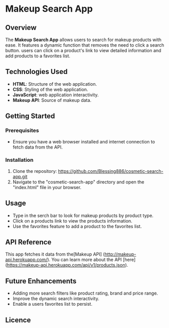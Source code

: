 # Makeup Search App

## Overview
The **Makeup Search App** allows users to search for makeup products with ease. It features a dynamic function that removes the need to click a search button. users can click on a product's link to view detailed information and add products to a favorites list.

## Technologies Used
- **HTML**: Structure of the web application.
- **CSS**: Styling of the web application.
- **JavaScript**: web application interactivity.
- **Makeup API**: Source of makeup data.

## Getting Started

### Prerequisites
- Ensure you have a web browser installed and internet connection to fetch data from the API.

### Installation
1. Clone the repository:
https://github.com/Blessing886/cosmetic-search-app.git
2. Navigate to the "cosmetic-search-app" directory and open the "index.html" file in your browser.

## Usage
- Type in the serch bar to look for makeup products by product type.
- Click on a products link to view the products information.
- Use the favorites feature to add a product to the favorites list.

## API Reference
This app fetches it data from the[Makeup API] (http://makeup-api.herokuapp.com/). You can learn more about the API [here] (https://makeup-api.herokuapp.com/api/v1/products.json).

## Future Enhancements
- Adding more search filters like product rating, brand and price range.
- Improve the dynamic search interactivity.
- Enable a users favorites list to persist.

## Licence